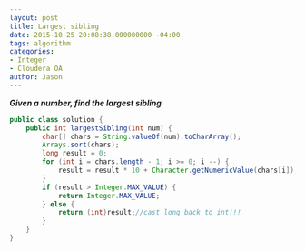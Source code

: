 ```yaml
---
layout: post
title: Largest sibling
date: 2015-10-25 20:08:38.000000000 -04:00
tags: algorithm
categories:
- Integer
- Cloudera OA
author: Jason
---
```

<p><strong><em>Given a number, find the largest sibling</em></strong></p>


``` java
public class solution {
    public int largestSibling(int num) {
        char[] chars = String.valueOf(num).toCharArray();
        Arrays.sort(chars);
        long result = 0;
        for (int i = chars.length - 1; i >= 0; i --) {
            result = result * 10 + Character.getNumericValue(chars[i]);
        }
        if (result > Integer.MAX_VALUE) {
            return Integer.MAX_VALUE;
        } else {
            return (int)result;//cast long back to int!!!
        }
    }
}
```
